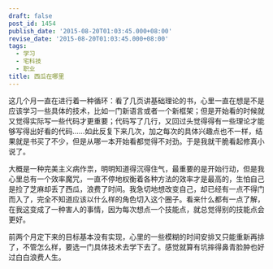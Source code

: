 ```yaml
---
draft: false
post_id: 1454
publish_date: '2015-08-20T01:03:45.000+08:00'
revise_date: '2015-08-20T01:03:45.000+08:00'
tags:
  - 学习
  - 宅科技
  - 职业
title: 西瓜在哪里
---
```


这几个月一直在进行着一种循环：看了几页讲基础理论的书，心里一直在想是不是应该学习一些具体的技术，比如一门新语言或者一个新框架；但是开始看的时候就又觉得实际写一些代码才更重要；代码写了几行，又回过头觉得得有一些理论才能够写得出好看的代码……如此反复下来几次，加之每次的具体兴趣点也不一样，结果就是书买了不少，但是从哪一本开始看都觉得不对劲。于是我就干脆看起修真小说了。

大概是一种完美主义病作祟，明明知道得沉得住气，最重要的是开始行动，但是我心里总有一个效率魔咒，一直不停地权衡着各种方法的效率才是最高的，生怕自己是捡了芝麻却丢了西瓜，浪费了时间。我急切地想改变自己，却已经有一点不得门而入了，完全不知道应该以什么样的角色切入这个圈子。看来什么都有一点了解，在我这变成了一种害人的事情，因为每次想点一个技能点，就总觉得别的技能点会更好。

前两个月定下来的目标基本没有实现，心里的一些模糊的时间安排又只能重新再排了，不管怎么样，要选一门具体技术去学下去了。感觉就算有坑摔得鼻青脸肿也好过白白浪费人生。
